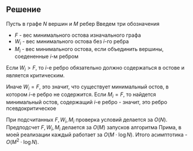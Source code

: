 ## Решение
Пусть в графе $N$ вершин и $M$ ребер
Введем три обозначения
* $F$ - вес минимального остова изначального графа
* $W_i$ - вес минимального остова без $i$-го ребра
* $M_i$ - вес минимального остова, если объединить вершины, соедененные $i$-м ребром

Если $W_i > F$, то $i$-е ребро обязательно должно содержаться в остове и является критическим. 

Иначе $W_i = F$, это значит, что существует минимальный остов, в котором $i$-е ребро не содержится. Если $M_i = F$, то найдется минимальный остов, содержащий $i$-е ребро - значит, это ребро псевдокритическое

При подсчитанных $F, W_i, M_i$ проверка условий делается за $O(N)$. Предподсчет $F, W_i, M_i$ делается за $O(M)$ запусков алгоритма Прима, в моей реализации каждый работает за $O(M \cdot \log N)$. Итого асимптотика - $O(M^2 \cdot \log N)$.